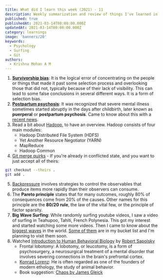 ```yaml
---
title: What did I learn this week (2021) - 11
description: Weekly summarization and review of things I've learned in the second week of March 2021 
published: true
publishedAt: 2021-03-14T00:00:00.000Z
updatedAt: 2021-03-14T00:00:00.000Z
category: learnings
image: 'banners/20'
keywords:  
  - Psychology
  - Surfing
  - Git
authors:
  - Krishna Mohan A M
---
```



1. [**Survivorship bias**](https://en.wikipedia.org/wiki/Survivorship_bias): It is the logical error of concentrating on the people or things that made it past some selection process and overlooking those that did not, typically because of their lack of visibility. This can lead to some false conclusions in several different ways. It is a form of selection bias.
2. **[Postpartum psychosis](https://en.wikipedia.org/wiki/Postpartum_psychosis)**: It was recognized that severe mental illness sometimes started abruptly in the days after childbirth, later known as **puerperal** or **postpartum psychosis**. Came to know about this with a [recent news](https://www.newindianexpress.com/states/kerala/2021/mar/10/kollam-woman-in-depression-strangles-baby-girl-to-death-2274520.html).
3. Read a bit about [Hadoop](https://aws.amazon.com/emr/details/hadoop/what-is-hadoop/), to have an overview. Hadoop consists of four main modules:
    - Hadoop Distributed File System (HDFS)
    - Yet Another Resource Negotiator (YARN)
    - MapReduce
    - Hadoop Common
4. [Git merge quirks](https://stackoverflow.com/a/33569970/1520750) - If you're already in conflicted state, and you want to just accept all of theirs:
```bash
git checkout --theirs .
git add .
```
5. [Backpressure](http://reactivex.io/documentation/operators/backpressure.html) involves strategies to control the observables that produce items more rapidly than their observers can consume.
6. The **Pareto principle** states that for many outcomes, roughly 80% of consequences come from 20% of the causes. Other names for this principle are the **80/20 rule**, the law of the vital few, or the principle of factor sparsity.
7. **Big Wave Surfing**: While randomly surfing youtube videos, I saw a video of surfing in Teahupoo, Tahiti, French Polynesia. This got my interest and started watching some more videos. Then I came to know about the [biggest waves](https://www.surfertoday.com/surfing/the-best-big-wave-surf-spots-in-the-world) in the world. [Some of them](https://www.theguardian.com/sport/2020/aug/02/nazare-in-portugal-is-the-home-to-the-worlds-biggest-waves-and-bravest-surfers) are in my bucket list and I'm planning to visit them soon.
8. Watched [Introduction to Human Behavioral Biology](https://www.youtube.com/watch?v=NNnIGh9g6fA) by [Robert Sapolsky](https://en.wikipedia.org/wiki/Robert_Sapolsky)
    - Frontal lobotomy: A lobotomy, or leucotomy, is a form of psychosurgery, a neurosurgical treatment of a mental disorder that involves severing connections in the brain's prefrontal cortex.
    - [Konrad Lorenz](https://en.wikipedia.org/wiki/Konrad_Lorenz): He is often regarded as one of the founders of modern ethology, the study of animal behavior.
    - Book suggestion: [Chaos by James Gleick](https://www.google.com/search?client=firefox-b-d&q=james+gleick+chaos)

